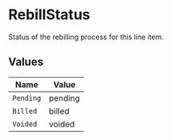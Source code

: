 # RebillStatus

Status of the rebilling process for this line item.


## Values

| Name      | Value     |
| --------- | --------- |
| `Pending` | pending   |
| `Billed`  | billed    |
| `Voided`  | voided    |